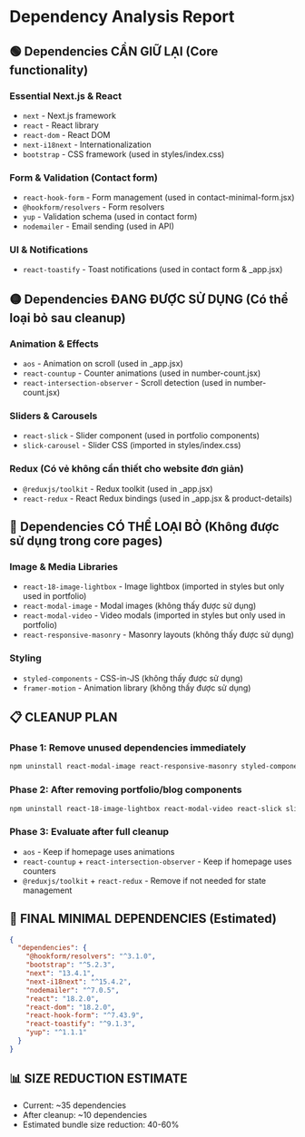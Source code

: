 # Dependency Analysis Report

## 🟢 Dependencies CẦN GIỮ LẠI (Core functionality)

### Essential Next.js & React
- `next` - Next.js framework
- `react` - React library
- `react-dom` - React DOM
- `next-i18next` - Internationalization
- `bootstrap` - CSS framework (used in styles/index.css)

### Form & Validation (Contact form)
- `react-hook-form` - Form management (used in contact-minimal-form.jsx)
- `@hookform/resolvers` - Form resolvers
- `yup` - Validation schema (used in contact form)
- `nodemailer` - Email sending (used in API)

### UI & Notifications
- `react-toastify` - Toast notifications (used in contact form & _app.jsx)

## 🟡 Dependencies ĐANG ĐƯỢC SỬ DỤNG (Có thể loại bỏ sau cleanup)

### Animation & Effects
- `aos` - Animation on scroll (used in _app.jsx)
- `react-countup` - Counter animations (used in number-count.jsx)
- `react-intersection-observer` - Scroll detection (used in number-count.jsx)

### Sliders & Carousels
- `react-slick` - Slider component (used in portfolio components)
- `slick-carousel` - Slider CSS (imported in styles/index.css)

### Redux (Có vẻ không cần thiết cho website đơn giản)
- `@reduxjs/toolkit` - Redux toolkit (used in _app.jsx)
- `react-redux` - React Redux bindings (used in _app.jsx & product-details)

## 🔴 Dependencies CÓ THỂ LOẠI BỎ (Không được sử dụng trong core pages)

### Image & Media Libraries
- `react-18-image-lightbox` - Image lightbox (imported in styles but only used in portfolio)
- `react-modal-image` - Modal images (không thấy được sử dụng)
- `react-modal-video` - Video modals (imported in styles but only used in portfolio)
- `react-responsive-masonry` - Masonry layouts (không thấy được sử dụng)

### Styling
- `styled-components` - CSS-in-JS (không thấy được sử dụng)
- `framer-motion` - Animation library (không thấy được sử dụng)

## 📋 CLEANUP PLAN

### Phase 1: Remove unused dependencies immediately
```bash
npm uninstall react-modal-image react-responsive-masonry styled-components framer-motion
```

### Phase 2: After removing portfolio/blog components
```bash
npm uninstall react-18-image-lightbox react-modal-video react-slick slick-carousel
```

### Phase 3: Evaluate after full cleanup
- `aos` - Keep if homepage uses animations
- `react-countup` + `react-intersection-observer` - Keep if homepage uses counters
- `@reduxjs/toolkit` + `react-redux` - Remove if not needed for state management

## 🎯 FINAL MINIMAL DEPENDENCIES (Estimated)

```json
{
  "dependencies": {
    "@hookform/resolvers": "^3.1.0",
    "bootstrap": "^5.2.3",
    "next": "13.4.1",
    "next-i18next": "^15.4.2",
    "nodemailer": "^7.0.5",
    "react": "18.2.0",
    "react-dom": "18.2.0",
    "react-hook-form": "^7.43.9",
    "react-toastify": "^9.1.3",
    "yup": "^1.1.1"
  }
}
```

## 📊 SIZE REDUCTION ESTIMATE
- Current: ~35 dependencies
- After cleanup: ~10 dependencies
- Estimated bundle size reduction: 40-60%
